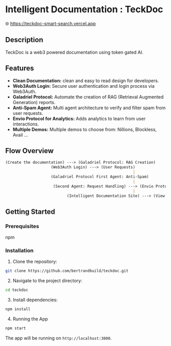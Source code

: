 # Intelligent Documentation : TeckDoc

🌐 https://teckdoc-smart-search.vercel.app

## Description

TeckDoc is a web3 powered documentation using token gated AI. 

## Features

- **Clean Documentation:** clean and easy to read design for developers.
- **Web3Auth Login:** Secure user authentication and login process via Web3Auth.
- **Galadriel Protocol:** Automate the creation of RAG (Retrieval Augmented Generation) reports.
- **Anti-Spam Agent:** Multi agent architecture to verify and filter spam from user requests.
- **Envio Protocol for Analytics:** Adds analytics to learn from user interactions.
- **Multiple Demos:** Multiple demos to choose from: Nillions, Blockless, Avail ...

## Flow Overview

```md
(Create the documentation) ---> (Galadriel Protocol: RAG Creation)
                    (Web3Auth Login) ---> (User Requests)
                                                        |
                    (Galadriel Protocol First Agent: Anti-Spam)
                                                        |
                     (Second Agent: Request Handling) ---> (Envio Protocol: Analytics)
                                                        |
                           (Intelligent Documentation Site) ---> (View in user)
```

## Getting Started

### Prerequisites
npm

### Installation

1) Clone the repository:

```sh
git clone https://github.com/bertrandbuild/teckdoc.git
```

2) Navigate to the project directory:

```sh
cd teckdoc
```

3) Install dependencies:

```sh
npm install
```

4) Running the App

```sh
npm start
```

The app will be running on `http://localhost:3000`.

